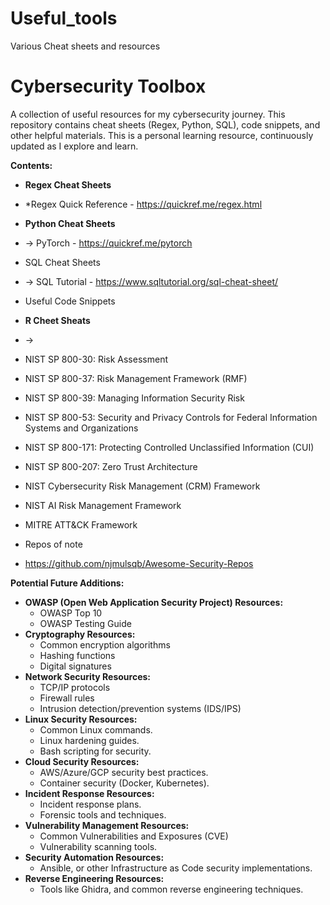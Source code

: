 # Useful_tools
Various Cheat sheets and resources

# Cybersecurity Toolbox

A collection of useful resources for my cybersecurity journey. This repository contains cheat sheets (Regex, Python, SQL), code snippets, and other helpful materials. This is a personal learning resource, continuously updated as I explore and learn.

**Contents:**

* **Regex Cheat Sheets**
* *Regex Quick Reference - https://quickref.me/regex.html
* **Python Cheat Sheets**
* -> PyTorch - https://quickref.me/pytorch
* SQL Cheat Sheets
* -> SQL Tutorial - https://www.sqltutorial.org/sql-cheat-sheet/
* Useful Code Snippets
*  **R Cheet Sheats**
*  ->
* NIST SP 800-30: Risk Assessment
* NIST SP 800-37: Risk Management Framework (RMF)
* NIST SP 800-39: Managing Information Security Risk
* NIST SP 800-53: Security and Privacy Controls for Federal Information Systems and Organizations
* NIST SP 800-171: Protecting Controlled Unclassified Information (CUI)
* NIST SP 800-207: Zero Trust Architecture
* NIST Cybersecurity Risk Management (CRM) Framework
* NIST AI Risk Management Framework 
* MITRE ATT&CK Framework

* Repos of note
* https://github.com/njmulsqb/Awesome-Security-Repos


**Potential Future Additions:**

* **OWASP (Open Web Application Security Project) Resources:**
    * OWASP Top 10
    * OWASP Testing Guide
* **Cryptography Resources:**
    * Common encryption algorithms
    * Hashing functions
    * Digital signatures
* **Network Security Resources:**
    * TCP/IP protocols
    * Firewall rules
    * Intrusion detection/prevention systems (IDS/IPS)
* **Linux Security Resources:**
    * Common Linux commands.
    * Linux hardening guides.
    * Bash scripting for security.
* **Cloud Security Resources:**
    * AWS/Azure/GCP security best practices.
    * Container security (Docker, Kubernetes).
* **Incident Response Resources:**
    * Incident response plans.
    * Forensic tools and techniques.
* **Vulnerability Management Resources:**
    * Common Vulnerabilities and Exposures (CVE)
    * Vulnerability scanning tools.
* **Security Automation Resources:**
    * Ansible, or other Infrastructure as Code security implementations.
* **Reverse Engineering Resources:**
    * Tools like Ghidra, and common reverse engineering techniques.
